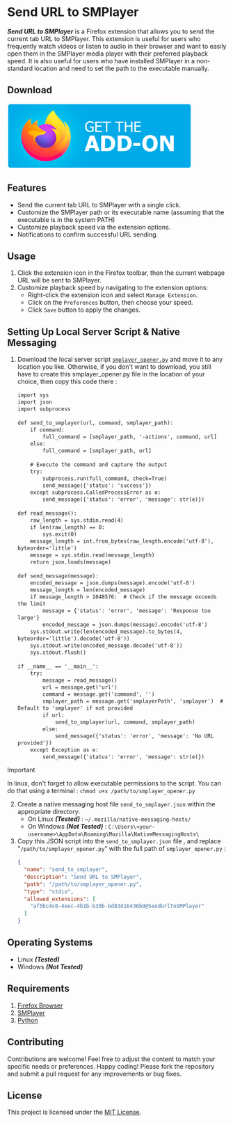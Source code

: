 # Send URL to SMPlayer

***Send URL to SMPlayer*** is a Firefox extension that allows you to send the current tab URL to SMPlayer.
This extension is useful for users who frequently watch videos or listen to audio in their browser and want to easily open them in the SMPlayer media player with their preferred playback speed.
It is also useful for users who have installed SMPlayer in a non-standard location and need to set the path to the executable manually.

## Download
[<img src="./assets/firefox_addons.png">](https://addons.mozilla.org/en-US/firefox/addon/send-url-to-smplayer/)

## Features

- Send the current tab URL to SMPlayer with a single click.
- Customize the SMPlayer path or its executable name (assuming that the executable is in the system PATH)
- Customize playback speed via the extension options.
- Notifications to confirm successful URL sending.

## Usage

1. Click the extension icon in the Firefox toolbar, then the current webpage URL will be sent to SMPlayer.
2. Customize playback speed by navigating to the extension options:
    - Right-click the extension icon and select `Manage Extension`.
    - Click on the `Preferences` button, then choose your speed.
    - Click `Save` button to apply the changes.

## Setting Up Local Server Script & Native Messaging

1. Download the local server script [`smplayer_opener.py`](https://github.com/RachidTagzen/Send-URL-to-SMPlayer/blob/main/smplayer_opener.py) and move it to any location you like.
Otherwise, if you don't want to download, you still have to create this smplayer_opener.py file in the location of your choice, then copy this code there :
    ```
    import sys
    import json
    import subprocess
    
    def send_to_smplayer(url, command, smplayer_path):
        if command:
            full_command = [smplayer_path, '-actions', command, url]
        else:
            full_command = [smplayer_path, url]
    
        # Execute the command and capture the output
        try:
            subprocess.run(full_command, check=True)
            send_message({'status': 'success'})
        except subprocess.CalledProcessError as e:
            send_message({'status': 'error', 'message': str(e)})
    
    def read_message():
        raw_length = sys.stdin.read(4)
        if len(raw_length) == 0:
            sys.exit(0)
        message_length = int.from_bytes(raw_length.encode('utf-8'), byteorder='little')
        message = sys.stdin.read(message_length)
        return json.loads(message)
    
    def send_message(message):
        encoded_message = json.dumps(message).encode('utf-8')
        message_length = len(encoded_message)
        if message_length > 1048576:  # Check if the message exceeds the limit
            message = {'status': 'error', 'message': 'Response too large'}
            encoded_message = json.dumps(message).encode('utf-8')
        sys.stdout.write(len(encoded_message).to_bytes(4, byteorder='little').decode('utf-8'))
        sys.stdout.write(encoded_message.decode('utf-8'))
        sys.stdout.flush()
    
    if __name__ == '__main__':
        try:
            message = read_message()
            url = message.get('url')
            command = message.get('command', '')
            smplayer_path = message.get('smplayerPath', 'smplayer')  # Default to 'smplayer' if not provided
            if url:
                send_to_smplayer(url, command, smplayer_path)
            else:
                send_message({'status': 'error', 'message': 'No URL provided'})
        except Exception as e:
            send_message({'status': 'error', 'message': str(e)})
    ```

> [!IMPORTANT]
> In linux, don't forget to allow executable permissions to the script.
> You can do that using a terminal : `chmod u+x /path/to/smplayer_opener.py`

2.  Create a native messaging host file `send_to_smplayer.json` within the appropriate directory:
    - On Linux ***(Tested)*** : `~/.mozilla/native-messaging-hosts/`
    - On Windows ***(Not Tested)*** : `C:\Users\<your-username>\AppData\Roaming\Mozilla\NativeMessagingHosts\`
3. Copy this JSON script into the `send_to_smplayer.json` file , and replace "`/path/to/smplayer_opener.py`" with the full path of `smplayer_opener.py` : 
    ```json
    {
      "name": "send_to_smplayer",
      "description": "Send URL to SMPlayer",
      "path": "/path/to/smplayer_opener.py",
      "type": "stdio",
      "allowed_extensions": [
        "af5bc4c0-4eec-4b1b-b30b-bd83d16436b9@SendUrlToSMPlayer"
      ]
    }
    ```

## Operating Systems

- Linux ***(Tested)***
- Windows ***(Not Tested)***

## Requirements

1. [Firefox Browser](https://www.mozilla.org)
2. [SMPlayer](https://www.smplayer.info/)
3. [Python](https://www.python.org/downloads/)


## Contributing

Contributions are welcome!
Feel free to adjust the content to match your specific needs or preferences. Happy coding!
 Please fork the repository and submit a pull request for any improvements or bug fixes.

## License

This project is licensed under the [MIT License](https://choosealicense.com/licenses/mit/).



